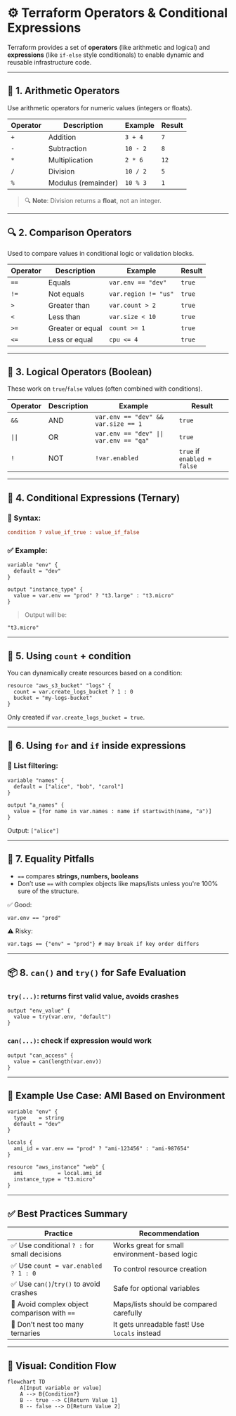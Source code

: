 # ⚙️ Terraform Operators & Conditional Expressions

Terraform provides a set of **operators** (like arithmetic and logical) and **expressions** (like `if-else` style conditionals) to enable dynamic and reusable infrastructure code.

---

## 🧮 1. Arithmetic Operators

Use arithmetic operators for numeric values (integers or floats).

| Operator | Description         | Example  | Result |
| -------- | ------------------- | -------- | ------ |
| `+`      | Addition            | `3 + 4`  | `7`    |
| `-`      | Subtraction         | `10 - 2` | `8`    |
| `*`      | Multiplication      | `2 * 6`  | `12`   |
| `/`      | Division            | `10 / 2` | `5`    |
| `%`      | Modulus (remainder) | `10 % 3` | `1`    |

> 🔍 **Note**: Division returns a **float**, not an integer.

---

## 🔍 2. Comparison Operators

Used to compare values in conditional logic or validation blocks.

| Operator | Description      | Example              | Result |
| -------- | ---------------- | -------------------- | ------ |
| `==`     | Equals           | `var.env == "dev"`   | `true` |
| `!=`     | Not equals       | `var.region != "us"` | `true` |
| `>`      | Greater than     | `var.count > 2`      | `true` |
| `<`      | Less than        | `var.size < 10`      | `true` |
| `>=`     | Greater or equal | `count >= 1`         | `true` |
| `<=`     | Less or equal    | `cpu <= 4`           | `true` |

---

## 🔗 3. Logical Operators (Boolean)

These work on `true`/`false` values (often combined with conditions).

| Operator | Description | Example                                 | Result                      |
| -------- | ----------- | --------------------------------------- | --------------------------- |
| `&&`     | AND         | `var.env == "dev" && var.size == 1`     | `true`                      |
| `\|\|`   | OR          | `var.env == "dev" \|\| var.env == "qa"` | `true`                      |
| `!`      | NOT         | `!var.enabled`                          | `true` if `enabled = false` |

---

## 🧠 4. Conditional Expressions (Ternary)

### 🔄 Syntax:

```ini
condition ? value_if_true : value_if_false
```

### ✅ Example:

```hcl
variable "env" {
  default = "dev"
}

output "instance_type" {
  value = var.env == "prod" ? "t3.large" : "t3.micro"
}
```

> Output will be:

```hcl
"t3.micro"
```

---

## 🧪 5. Using `count` + condition

You can dynamically create resources based on a condition:

```hcl
resource "aws_s3_bucket" "logs" {
  count = var.create_logs_bucket ? 1 : 0
  bucket = "my-logs-bucket"
}
```

Only created if `var.create_logs_bucket = true`.

---

## 🔁 6. Using `for` and `if` inside expressions

### 🧺 List filtering:

```hcl
variable "names" {
  default = ["alice", "bob", "carol"]
}

output "a_names" {
  value = [for name in var.names : name if startswith(name, "a")]
}
```

Output: `["alice"]`

---

## 🚨 7. Equality Pitfalls

- `==` compares **strings, numbers, booleans**
- Don’t use `==` with complex objects like maps/lists unless you're 100% sure of the structure.

✅ Good:

```hcl
var.env == "prod"
```

⚠️ Risky:

```hcl
var.tags == {"env" = "prod"} # may break if key order differs
```

---

## 📦 8. `can()` and `try()` for Safe Evaluation

### `try(...)`: returns first valid value, avoids crashes

```hcl
output "env_value" {
  value = try(var.env, "default")
}
```

### `can(...)`: check if expression would work

```hcl
output "can_access" {
  value = can(length(var.env))
}
```

---

## 📘 Example Use Case: AMI Based on Environment

```hcl
variable "env" {
  type    = string
  default = "dev"
}

locals {
  ami_id = var.env == "prod" ? "ami-123456" : "ami-987654"
}

resource "aws_instance" "web" {
  ami           = local.ami_id
  instance_type = "t3.micro"
}
```

---

## ✅ Best Practices Summary

| Practice                                     | Recommendation                                |
| -------------------------------------------- | --------------------------------------------- |
| ✅ Use conditional `? :` for small decisions | Works great for small environment-based logic |
| ✅ Use `count = var.enabled ? 1 : 0`         | To control resource creation                  |
| ✅ Use `can()`/`try()` to avoid crashes      | Safe for optional variables                   |
| 🚫 Avoid complex object comparison with `==` | Maps/lists should be compared carefully       |
| 🚫 Don’t nest too many ternaries             | It gets unreadable fast! Use `locals` instead |

---

## 🧠 Visual: Condition Flow

```mermaid
flowchart TD
    A[Input variable or value]
    A --> B{Condition?}
    B -- true --> C[Return Value 1]
    B -- false --> D[Return Value 2]
```
